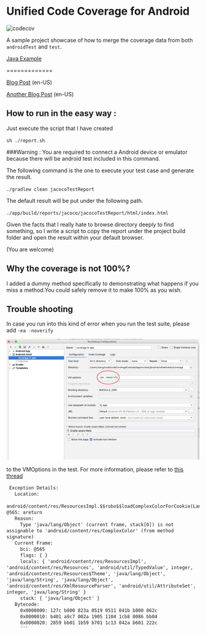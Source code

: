 # Unified Code Coverage for Android

![codecov](https://codecov.io/gh/TonyTangAndroid/cover/branch/master/graph/badge.svg)

A sample project showcase of how to merge the coverage data from both `androidTest` and `test`.

[Java Example](https://github.com/TonyTangAndroid/cover/)

=============

[Blog Post](https://medium.com/@rafael_toledo/setting-up-an-unified-coverage-report-in-android-with-jacoco-robolectric-and-espresso-ffe239aaf3fa) (en-US)

[Another Blog Post](https://proandroiddev.com/unified-code-coverage-for-android-revisited-44789c9b722f) (en-US)

## How to run in the easy way :

Just execute the script that I have created

`sh ./report.sh`

###Warning : You are required to connect a Android device or
emulator because there will be android test included in this command.

The following command is the one to execute your test case and generate the result.

`./gradlew clean jacocoTestReport`

The default result will be put under the following path.

`./app/build/reports/jacoco/jacocoTestReport/html/index.html`

Given the facts that I really hate to browse directory deeply to find something, so I write a script
to copy the report under the project build folder and open the result within your default browser.

(You are welcome)

## Why the coverage is not 100%?
I added a dummy method specifically to demonstrating what happens
if you miss a method.You could safely remove it to make 100% as you wish.


## Trouble shooting
In case you run into this kind of error when you run the test suite, please add 
`-ea -noverify`

![Trouble Shooting](doc/trouble_shooting.png "Trouble Shooting")

to the VMOptions in the test. For more information, please refer to
[this thread](https://github.com/robolectric/robolectric/issues/3023#issuecomment-397166230)

```java.lang.VerifyError: Bad return type
 Exception Details:
   Location:
     android/content/res/ResourcesImpl.$$robo$$loadComplexColorForCookie(Landroid/content/res/Resources;Landroid/util/TypedValue;ILandroid/content/res/Resources$Theme;)Landroid/content/res/ComplexColor; @565: areturn
   Reason:
     Type 'java/lang/Object' (current frame, stack[0]) is not assignable to 'android/content/res/ComplexColor' (from method signature)
   Current Frame:
     bci: @565
     flags: { }
     locals: { 'android/content/res/ResourcesImpl', 'android/content/res/Resources', 'android/util/TypedValue', integer, 'android/content/res/Resources$Theme', 'java/lang/Object', 'java/lang/String', 'java/lang/Object', 'android/content/res/XmlResourceParser', 'android/util/AttributeSet', integer, 'java/lang/String' }
     stack: { 'java/lang/Object' }
   Bytecode:
     0x0000000: 127c b800 823a 0519 0511 041b b800 862c
     0x0000010: b401 a9c7 002a 1905 1104 1cb8 0086 bb04
     0x0000020: 2859 bb01 1b59 b701 1c13 042a b601 222c
     ```